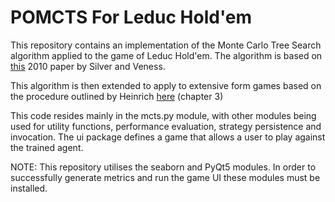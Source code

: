 # POMCTS For Leduc Hold'em

This repository contains an implementation of the Monte Carlo Tree Search 
algorithm applied to the game of Leduc Hold'em.
The algorithm is based on [this](https://papers.nips.cc/paper/4031-monte-carlo-planning-in-large-pomdps.pdf) 
2010 paper by Silver and Veness.

This algorithm is then extended to apply to extensive form games based on the procedure 
outlined by Heinrich [here](http://discovery.ucl.ac.uk/1549658/1/Heinrich_phd_FINAL.pdf) (chapter 3)

This code resides mainly in the mcts.py module, with other modules being used for 
utility functions, performance evaluation, strategy persistence and invocation.
The ui package defines a game that allows a user to play against the trained agent.

NOTE: This repository utilises the seaborn and PyQt5 modules.
In order to successfully generate metrics and run the game UI these modules 
must be installed.